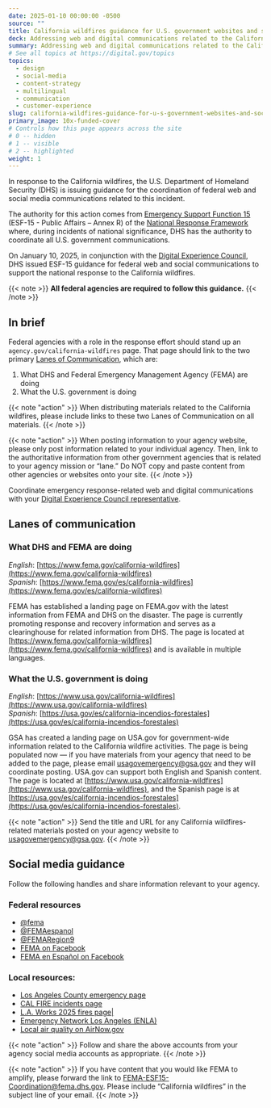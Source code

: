 ```yaml
---
date: 2025-01-10 00:00:00 -0500
source: ""
title: California wildfires guidance for U.S. government websites and social media
deck: Addressing web and digital communications related to the California wildfires
summary: Addressing web and digital communications related to the California wildfires.
# See all topics at https://digital.gov/topics
topics:
  - design
  - social-media
  - content-strategy
  - multilingual
  - communication
  - customer-experience
slug: california-wildfires-guidance-for-u-s-government-websites-and-social-media
primary_image: 10x-funded-cover
# Controls how this page appears across the site
# 0 -- hidden
# 1 -- visible
# 2 -- highlighted
weight: 1
---
```

In response to the California wildfires, the U.S. Department of Homeland Security (DHS) is issuing guidance for the coordination of federal web and social media communications related to this incident.

The authority for this action comes from [Emergency Support Function 15](https://www.fema.gov/emergency-managers/national-preparedness/frameworks/response#esf) (ESF-15 - Public Affairs – Annex R) of the [National Response Framework](https://www.fema.gov/emergency-managers/national-preparedness/frameworks/response) where, during incidents of national significance, DHS has the authority to coordinate all U.S. government communications.

On January 10, 2025, in conjunction with the [Digital Experience Council](https://digital.gov/resources/an-introduction-to-the-digital-experience-council/), DHS issued ESF-15 guidance for federal web and social communications to support the national response to the California wildfires. 

{{< note >}} **All federal agencies are required to follow this guidance.** {{< /note >}}

## In brief

Federal agencies with a role in the response effort should stand up an `agency.gov/california-wildfires` page. That page should link to the two primary [Lanes of Communication](#lanes-of-communication), which are:

1. What DHS and Federal Emergency Management Agency (FEMA) are doing
2. What the U.S. government is doing

{{< note "action" >}}
When distributing materials related to the California wildfires, please include links to these two Lanes of Communication on all materials.
{{< /note >}}

{{< note "action" >}}
When posting information to your agency website, please only post information related to your individual agency. Then, link to the authoritative information from other government agencies that is related to your agency mission or “lane.” Do NOT copy and paste content from other agencies or websites onto your site.
{{< /note >}}

Coordinate emergency response-related web and digital communications with your [Digital Experience Council representative](https://digital.gov/resources/an-introduction-to-the-digital-experience-council/#agency-members).

## Lanes of communication

### What DHS and FEMA are doing

*English*: [https://www.fema.gov/california-wildfires](https://www.fema.gov/california-wildfires)<br />
*Spanish*: [https://www.fema.gov/es/california-wildfires](https://www.fema.gov/es/california-wildfires)

FEMA has established a landing page on FEMA.gov with the latest information from FEMA and DHS on the disaster. The page is currently promoting response and recovery information and serves as a clearinghouse for related information from DHS. The page is located at [https://www.fema.gov/california-wildfires](https://www.fema.gov/california-wildfires) and is available in multiple languages.

### What the U.S. government is doing

*English*: [https://www.usa.gov/california-wildfires](https://www.usa.gov/california-wildfires)<br/>
*Spanish*: [https://usa.gov/es/california-incendios-forestales](https://usa.gov/es/california-incendios-forestales)

GSA has created a landing page on USA.gov for government-wide information related to the California wildfire activities. The page is being populated now — if you have materials from your agency that need to be added to the page, please email [usagovemergency@gsa.gov](usagovemergency@gsa.gov) and they will coordinate posting. USA.gov can support both English and Spanish content. The page is located at [https://www.usa.gov/california-wildfires](https://www.usa.gov/california-wildfires), and the Spanish page is at [https://usa.gov/es/california-incendios-forestales](https://usa.gov/es/california-incendios-forestales).

{{< note "action" >}}
Send the title and URL for any California wildfires-related materials posted on your agency website to [usagovemergency@gsa.gov](mailto:usagovemergency@gsa.gov).
{{< /note >}}

## Social media guidance

Follow the following handles and share information relevant to your agency.

### Federal resources

* [@fema](https://x.com/fema)
* [@FEMAespanol](https://x.com/femaespanol)
* [@FEMARegion9](https://x.com/FEMAregion9)
* [FEMA on Facebook](https://www.facebook.com/FEMA/)
* [FEMA en Español on Facebook](https://www.facebook.com/FEMAespanol)

### Local resources:

* [Los Angeles County emergency page](https://lacounty.gov/emergency/)
* [CAL FIRE incidents page](https://www.fire.ca.gov/incidents)
* [L.A. Works 2025 fires page|](https://www.laworks.com/2025fires)
* [Emergency Network Los Angeles (ENLA)](https://enla.org/)
* [Local air quality on AirNow.gov](https://www.airnow.gov/)

{{< note "action" >}}
Follow and share the above accounts from your agency social media accounts as appropriate.
{{< /note >}}

{{< note "action" >}}
If you have content that you would like FEMA to amplify, please forward the link to [FEMA-ESF15-Coordination@fema.dhs.gov](mailto:FEMA-ESF15-Coordination@fema.dhs.gov). Please include “California wildfires” in the subject line of your email.
{{< /note >}}
